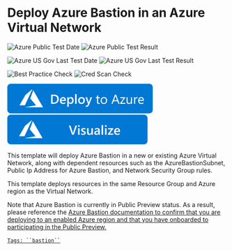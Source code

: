 # Deploy Azure Bastion in an Azure Virtual Network

![Azure Public Test Date](https://azurequickstartsservice.blob.core.windows.net/badges/101-azure-bastion-nsg/PublicLastTestDate.svg)
![Azure Public Test Result](https://azurequickstartsservice.blob.core.windows.net/badges/101-azure-bastion-nsg/PublicDeployment.svg)

![Azure US Gov Last Test Date](https://azurequickstartsservice.blob.core.windows.net/badges/101-azure-bastion-nsg/FairfaxLastTestDate.svg)
![Azure US Gov Last Test Result](https://azurequickstartsservice.blob.core.windows.net/badges/101-azure-bastion-nsg/FairfaxDeployment.svg)

![Best Practice Check](https://azurequickstartsservice.blob.core.windows.net/badges/101-azure-bastion-nsg/BestPracticeResult.svg)
![Cred Scan Check](https://azurequickstartsservice.blob.core.windows.net/badges/101-azure-bastion-nsg/CredScanResult.svg)

[![Deploy To Azure](https://raw.githubusercontent.com/Azure/azure-quickstart-templates/master/1-CONTRIBUTION-GUIDE/images/deploytoazure.svg?sanitize=true)]("https://portal.azure.com/#create/Microsoft.Template/uri/https%3A%2F%2Fraw.githubusercontent.com%2FAzure%2Fazure-quickstart-templates%2Fmaster%2F101-azure-bastion-nsg%2Fazuredeploy.json")  [![Visualize](https://raw.githubusercontent.com/Azure/azure-quickstart-templates/master/1-CONTRIBUTION-GUIDE/images/visualizebutton.svg?sanitize=true)]("http://armviz.io/#/?load=https%3A%2F%2Fraw.githubusercontent.com%2FAzure%2Fazure-quickstart-templates%2Fmaster%2F101-azure-bastion-nsg%2Fazuredeploy.json")



This template will deploy Azure Bastion in a new or existing Azure Virtual Network, along with dependent resources such as the AzureBastionSubnet, Public Ip Address for Azure Bastion, and Network Security Group rules.

This template deploys resources in the same Resource Group and Azure region as the Virtual Network.

Note that Azure Bastion is currently in Public Preview status.  As a result, please reference the <a href="https://docs.microsoft.com/en-us/azure/bastion/bastion-overview" target="_blank">Azure Bastion documentation to confirm that you are deploying to an enabled Azure region and that you have onboarded to participating in the Public Preview.

```
Tags: ``bastion``


